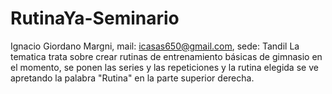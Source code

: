 # RutinaYa-Seminario

Ignacio Giordano Margni, mail: icasas650@gmail.com, sede: Tandil
La tematica trata sobre crear rutinas de entrenamiento básicas de gimnasio en el momento, se ponen las series y las repeticiones y la rutina elegida se ve apretando la palabra "Rutina" en la parte superior derecha.
